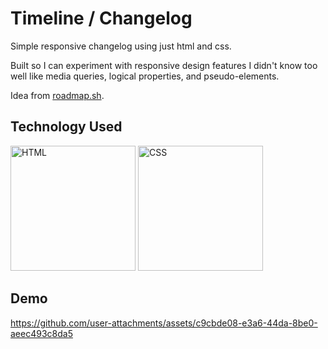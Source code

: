 # Timeline / Changelog

Simple responsive changelog using just html and css.

Built so I can experiment with responsive design features I didn't know too well like media queries, logical properties, and pseudo-elements.

Idea from [roadmap.sh](https://roadmap.sh/projects/changelog-component).

## Technology Used
<img src="https://github.com/user-attachments/assets/b9b4fd4a-1870-4154-b70e-c2a9531fc9ca" alt="HTML" height="200"/>
<img src="https://github.com/user-attachments/assets/f31a7c22-2ae3-4440-bff0-2e5747e72b30" alt="CSS" height="200"/>

## Demo
https://github.com/user-attachments/assets/c9cbde08-e3a6-44da-8be0-aeec493c8da5

